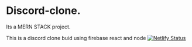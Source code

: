 # Discord-clone.
Its a MERN STACK project.

This is a discord clone buid using firebase react and node
[![Netlify Status](https://api.netlify.com/api/v1/badges/16347f96-2e54-41c6-8885-4639dafce14f/deploy-status)](https://app.netlify.com/sites/gaurav-discord/deploys)
